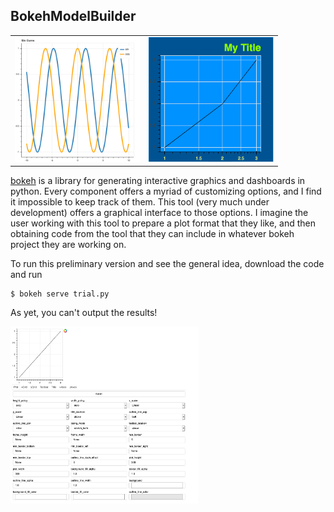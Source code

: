 ## BokehModelBuilder

<table>
<tr><td><img src="bokeh_sample.png" width=200 /></td><td><img src="twisted_bokeh.png" width=200/> </td></tr>
</table>

[bokeh](http://bokeh.org) is a library for generating interactive graphics and dashboards in python. 
Every component offers a myriad of customizing options, and I find it impossible to keep track of them.
This tool (very much under development) offers a graphical interface to those options. I imagine the user
working with this tool to prepare a plot format that they like, and then obtaining code from the tool
that they can include in whatever bokeh project they are working on.

To run this preliminary version and see the general idea, download the code and run

```
$ bokeh serve trial.py
```

As yet, you can't output the results!

<img src="ui.png" width=300/>


